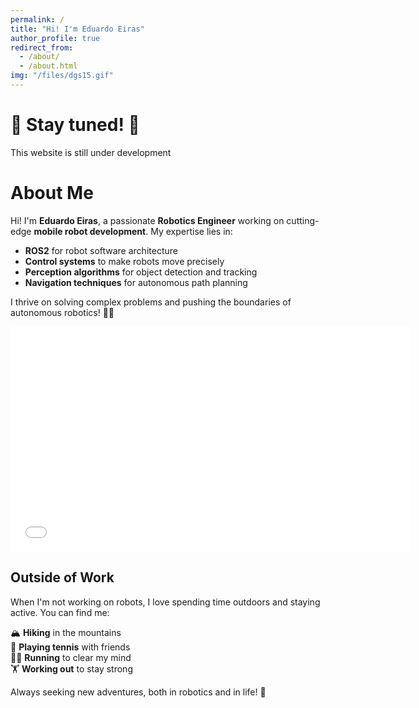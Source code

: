 ```yaml
---
permalink: /
title: "Hi! I'm Eduardo Eiras"
author_profile: true
redirect_from: 
  - /about/
  - /about.html
img: "/files/dgs15.gif"
---
```


#  🚧 Stay tuned! 🚧

This website is still under development 

# About Me

Hi! I'm **Eduardo Eiras**, a passionate **Robotics Engineer** working on cutting-edge **mobile robot development**. My expertise lies in:

- **ROS2** for robot software architecture
- **Control systems** to make robots move precisely
- **Perception algorithms** for object detection and tracking
- **Navigation techniques** for autonomous path planning

I thrive on solving complex problems and pushing the boundaries of autonomous robotics! 🤖✨

<iframe width="640" height="360" src="/files/dgs15.gif" title="Real life demo video" frameborder="0" ></iframe>

## Outside of Work

When I'm not working on robots, I love spending time outdoors and staying active. You can find me:

🏔️ **Hiking** in the mountains  
🎾 **Playing tennis** with friends  
🏃‍♂️ **Running** to clear my mind  
🏋️ **Working out** to stay strong  

Always seeking new adventures, both in robotics and in life! 🚀



